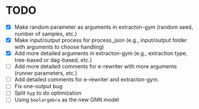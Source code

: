 # TODO

- [x] Make random parameter as arguments in extracton-gym (random seed, number of samples, etc.)
- [x] Make input/output process for process_json (e.g., input/output folder with arguments to choose handling)
- [x] Add more detailed arguments in extracton-gym (e.g., extraction type, tree-based or dag-based, etc.)
- [ ] Add more detailed comments for e-rewriter with more arguments (runner parameters, etc.)
- [ ] Add detailed comments for e-rewriter and extracton-gym.
- [ ] Fix one-output bug
- [ ] Split `hyp` to do optimization
- [ ] Using `boolargebra` as the new GNN model